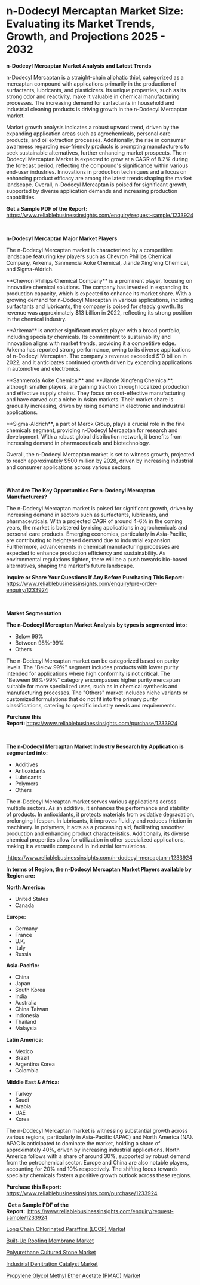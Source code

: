 <p><h1>n-Dodecyl Mercaptan Market Size: Evaluating its Market Trends, Growth, and Projections 2025 - 2032</h1></p><p><strong>n-Dodecyl Mercaptan Market Analysis and Latest Trends</strong></p>
<p><p>n-Dodecyl Mercaptan is a straight-chain aliphatic thiol, categorized as a mercaptan compound with applications primarily in the production of surfactants, lubricants, and plasticizers. Its unique properties, such as its strong odor and reactivity, make it valuable in chemical manufacturing processes. The increasing demand for surfactants in household and industrial cleaning products is driving growth in the n-Dodecyl Mercaptan market.</p><p>Market growth analysis indicates a robust upward trend, driven by the expanding application areas such as agrochemicals, personal care products, and oil extraction processes. Additionally, the rise in consumer awareness regarding eco-friendly products is prompting manufacturers to seek sustainable alternatives, further enhancing market prospects. The n-Dodecyl Mercaptan Market is expected to grow at a CAGR of 8.2% during the forecast period, reflecting the compound's significance within various end-user industries. Innovations in production techniques and a focus on enhancing product efficacy are among the latest trends shaping the market landscape. Overall, n-Dodecyl Mercaptan is poised for significant growth, supported by diverse application demands and increasing production capabilities.</p></p>
<p><strong>Get a Sample PDF of the Report:&nbsp;</strong> <a href="https://www.reliablebusinessinsights.com/enquiry/request-sample/1233924?utm_campaign=1873&utm_medium=2&utm_source=Github&utm_content=ia&utm_term=15022025&utm_id=n-dodecyl-mercaptan">https://www.reliablebusinessinsights.com/enquiry/request-sample/1233924</a></p>
<p>&nbsp;</p>
<p><strong>n-Dodecyl Mercaptan Major Market Players</strong></p>
<p><p>The n-Dodecyl Mercaptan market is characterized by a competitive landscape featuring key players such as Chevron Phillips Chemical Company, Arkema, Sanmenxia Aoke Chemical, Jiande Xingfeng Chemical, and Sigma-Aldrich. </p><p>**Chevron Phillips Chemical Company** is a prominent player, focusing on innovative chemical solutions. The company has invested in expanding its production capacity, which is expected to enhance its market share. With a growing demand for n-Dodecyl Mercaptan in various applications, including surfactants and lubricants, the company is poised for steady growth. Its revenue was approximately $13 billion in 2022, reflecting its strong position in the chemical industry.</p><p>**Arkema** is another significant market player with a broad portfolio, including specialty chemicals. Its commitment to sustainability and innovation aligns with market trends, providing it a competitive edge. Arkema has reported strong performance, owing to its diverse applications of n-Dodecyl Mercaptan. The company's revenue exceeded $10 billion in 2022, and it anticipates continued growth driven by expanding applications in automotive and electronics.</p><p>**Sanmenxia Aoke Chemical** and **Jiande Xingfeng Chemical**, although smaller players, are gaining traction through localized production and effective supply chains. They focus on cost-effective manufacturing and have carved out a niche in Asian markets. Their market share is gradually increasing, driven by rising demand in electronic and industrial applications.</p><p>**Sigma-Aldrich**, a part of Merck Group, plays a crucial role in the fine chemicals segment, providing n-Dodecyl Mercaptan for research and development. With a robust global distribution network, it benefits from increasing demand in pharmaceuticals and biotechnology.</p><p>Overall, the n-Dodecyl Mercaptan market is set to witness growth, projected to reach approximately $500 million by 2028, driven by increasing industrial and consumer applications across various sectors.</p></p>
<p>&nbsp;</p>
<p><strong>What Are The Key Opportunities For n-Dodecyl Mercaptan Manufacturers?</strong></p>
<p><p>The n-Dodecyl Mercaptan market is poised for significant growth, driven by increasing demand in sectors such as surfactants, lubricants, and pharmaceuticals. With a projected CAGR of around 4-6% in the coming years, the market is bolstered by rising applications in agrochemicals and personal care products. Emerging economies, particularly in Asia-Pacific, are contributing to heightened demand due to industrial expansion. Furthermore, advancements in chemical manufacturing processes are expected to enhance production efficiency and sustainability. As environmental regulations tighten, there will be a push towards bio-based alternatives, shaping the market's future landscape.</p></p>
<p><strong>Inquire or Share Your Questions If Any Before Purchasing This Report:</strong> <a href="https://www.reliablebusinessinsights.com/enquiry/pre-order-enquiry/1233924?utm_campaign=1873&utm_medium=2&utm_source=Github&utm_content=ia&utm_term=15022025&utm_id=n-dodecyl-mercaptan">https://www.reliablebusinessinsights.com/enquiry/pre-order-enquiry/1233924</a></p>
<p>&nbsp;</p>
<p><strong>Market Segmentation</strong></p>
<p><strong>The n-Dodecyl Mercaptan Market Analysis by types is segmented into:</strong></p>
<p><ul><li>Below 99%</li><li>Between 98%-99%</li><li>Others</li></ul></p>
<p><p>The n-Dodecyl Mercaptan market can be categorized based on purity levels. The "Below 99%" segment includes products with lower purity intended for applications where high conformity is not critical. The "Between 98%-99%" category encompasses higher purity mercaptan suitable for more specialized uses, such as in chemical synthesis and manufacturing processes. The "Others" market includes niche variants or customized formulations that do not fit into the primary purity classifications, catering to specific industry needs and requirements.</p></p>
<p><strong>Purchase this Report:&nbsp;</strong><a href="https://www.reliablebusinessinsights.com/purchase/1233924?utm_campaign=1873&utm_medium=2&utm_source=Github&utm_content=ia&utm_term=15022025&utm_id=n-dodecyl-mercaptan">https://www.reliablebusinessinsights.com/purchase/1233924</a></p>
<p>&nbsp;</p>
<p><strong>The n-Dodecyl Mercaptan Market Industry Research by Application is segmented into:</strong></p>
<p><ul><li>Additives</li><li>Antioxidants</li><li>Lubricants</li><li>Polymers</li><li>Others</li></ul></p>
<p><p>The n-Dodecyl Mercaptan market serves various applications across multiple sectors. As an additive, it enhances the performance and stability of products. In antioxidants, it protects materials from oxidative degradation, prolonging lifespan. In lubricants, it improves fluidity and reduces friction in machinery. In polymers, it acts as a processing aid, facilitating smoother production and enhancing product characteristics. Additionally, its diverse chemical properties allow for utilization in other specialized applications, making it a versatile compound in industrial formulations.</p></p>
<p><a href="https://www.reliablebusinessinsights.com/n-dodecyl-mercaptan-r1233924?utm_campaign=1873&utm_medium=2&utm_source=Github&utm_content=ia&utm_term=15022025&utm_id=n-dodecyl-mercaptan">&nbsp;https://www.reliablebusinessinsights.com/n-dodecyl-mercaptan-r1233924</a></p>
<p><strong>In terms of Region, the n-Dodecyl Mercaptan Market Players available by Region are:</strong></p>
<p>
    <p> <strong> North America: </strong>
        <ul>
            <li>United States</li>
            <li>Canada</li>
        </ul>
        </p> 
    <p> <strong> Europe: </strong>
        <ul>
            <li>Germany</li>
            <li>France</li>
            <li>U.K.</li>
            <li>Italy</li>
            <li>Russia</li>
        </ul>
        </p> 
    <p> <strong> Asia-Pacific: </strong>
        <ul>
            <li>China</li>
            <li>Japan</li>
            <li>South Korea</li>
            <li>India</li>
            <li>Australia</li>
            <li>China Taiwan</li>
            <li>Indonesia</li>
            <li>Thailand</li>
            <li>Malaysia</li>
        </ul>
        </p> 
    <p> <strong> Latin America: </strong>
        <ul>
            <li>Mexico</li>
            <li>Brazil</li>
            <li>Argentina Korea</li>
            <li>Colombia</li>
        </ul>
        </p> 
    <p> <strong> Middle East & Africa: </strong>
        <ul>
            <li>Turkey</li>
            <li>Saudi</li>
            <li>Arabia</li>
            <li>UAE</li>
            <li>Korea</li>
        </ul>
    </p>
    </p>
<p><p>The n-Dodecyl Mercaptan market is witnessing substantial growth across various regions, particularly in Asia-Pacific (APAC) and North America (NA). APAC is anticipated to dominate the market, holding a share of approximately 40%, driven by increasing industrial applications. North America follows with a share of around 30%, supported by robust demand from the petrochemical sector. Europe and China are also notable players, accounting for 20% and 10% respectively. The shifting focus towards specialty chemicals fosters a positive growth outlook across these regions.</p></p>
<p><strong>Purchase this Report: </strong><a href="https://www.reliablebusinessinsights.com/purchase/1233924?utm_campaign=1873&utm_medium=2&utm_source=Github&utm_content=ia&utm_term=15022025&utm_id=n-dodecyl-mercaptan">https://www.reliablebusinessinsights.com/purchase/1233924</a></p>
<p>&nbsp;<strong>Get a Sample PDF of the Report:&nbsp;&nbsp;</strong><a href="https://www.reliablebusinessinsights.com/enquiry/request-sample/1233924?utm_campaign=1873&utm_medium=2&utm_source=Github&utm_content=ia&utm_term=15022025&utm_id=n-dodecyl-mercaptan">https://www.reliablebusinessinsights.com/enquiry/request-sample/1233924</a></p>
<p><strong></strong></p>
<p><p><a href="https://github.com/ziwersekos/Market-Research-Report-List-1/blob/main/long-chain-chlorinated-paraffins-lccp-market.md?utm_campaign=1873&utm_medium=2&utm_source=Github&utm_content=ia&utm_term=15022025&utm_id=n-dodecyl-mercaptan">Long Chain Chlorinated Paraffins (LCCP) Market</a></p><p><a href="https://github.com/chinwonhanie/Market-Research-Report-List-1/blob/main/built-up-roofing-membrane-market.md?utm_campaign=1873&utm_medium=2&utm_source=Github&utm_content=ia&utm_term=15022025&utm_id=n-dodecyl-mercaptan">Built-Up Roofing Membrane Market</a></p><p><a href="https://github.com/raquinyagua/Market-Research-Report-List-1/blob/main/polyurethane-cultured-stone-market.md?utm_campaign=1873&utm_medium=2&utm_source=Github&utm_content=ia&utm_term=15022025&utm_id=n-dodecyl-mercaptan">Polyurethane Cultured Stone Market</a></p><p><a href="https://github.com/domnikgisken/Market-Research-Report-List-1/blob/main/industrial-denitration-catalyst-market.md?utm_campaign=1873&utm_medium=2&utm_source=Github&utm_content=ia&utm_term=15022025&utm_id=n-dodecyl-mercaptan">Industrial Denitration Catalyst Market</a></p><p><a href="https://github.com/shirlantosx7/Market-Research-Report-List-1/blob/main/propylene-glycol-methyl-ether-acetate-pmac-market.md?utm_campaign=1873&utm_medium=2&utm_source=Github&utm_content=ia&utm_term=15022025&utm_id=n-dodecyl-mercaptan">Propylene Glycol Methyl Ether Acetate (PMAC) Market</a></p></p>